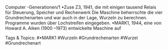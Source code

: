 Computer -Generationen/1
•Zuse Z3, 1941, die mit einigen tausend Relais für Steuerung, Speicher und Rechenwerk Die 
Maschine beherrschte die vier Grundrechenarten und war auch in der Lage, Wurzeln zu 
berechnen. Programme wurden über Lochstreifen eingegeben. 
•MARK1, 1944, eine von Howard A. Aiken (1900 –1973) entwickelte Maschine auf 

   Tags & Topics:
   #•MARK1
   #Wurzeln
   #Grundrechenarten
   #Wurzel
   #Grundrechenart